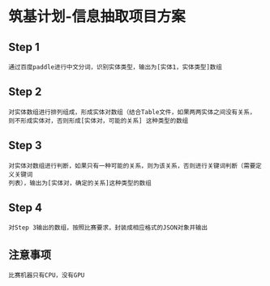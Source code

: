 # 筑基计划-信息抽取项目方案

## Step 1
    通过百度paddle进行中文分词，识别实体类型，输出为[实体1，实体类型]数组
  

## Step 2

    对实体数组进行排列组成，形成实体对数组（结合Table文件，如果两两实体之间没有关系，
    则不形成实体对，否则形成[实体对，可能的关系] 这种类型的数组
    
## Step 3

    对实体对数组进行判断，如果只有一种可能的关系，则为该关系，否则进行关键词判断（需要定义关键词
    列表），输出为[实体对，确定的关系]这种类型的数组
    
## Step 4

    对Step 3输出的数组，按照比赛要求，封装成相应格式的JSON对象并输出
    
    
## 注意事项

    比赛机器只有CPU，没有GPU

    
  
